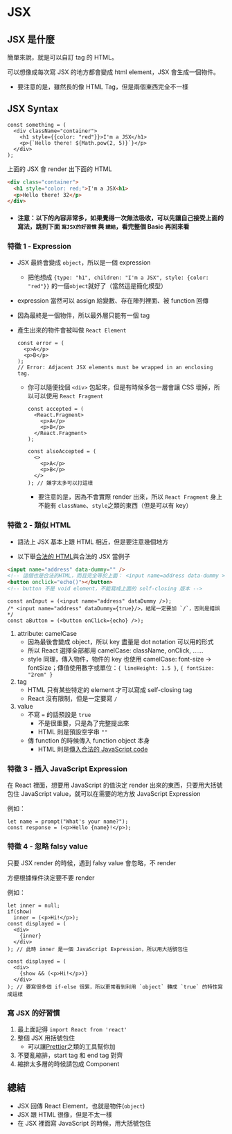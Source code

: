 # JSX

## JSX 是什麼

簡單來說，就是可以自訂 tag 的 HTML。

可以想像成每次寫 JSX 的地方都會變成 html element，JSX 會生成一個物件。

- 要注意的是，雖然長的像 HTML Tag，但是兩個東西完全不一樣

## JSX Syntax

```JSX
const something = (
  <div className="container">
    <h1 style={{color: "red"}}>I'm a JSX</h1>
    <p>{`Hello there! ${Math.pow(2, 5)}`}</p>
  </div>
);
```

上面的 JSX 會 render 出下面的 HTML

```html
<div class="container">
  <h1 style="color: red;">I'm a JSX<h1>
  <p>Hello there! 32</p>
</div>
```

- #### 注意：以下的內容非常多，如果覺得一次無法吸收，可以先讓自己接受上面的寫法，跳到下面 `寫JSX的好習慣` 與 `總結`，看完整個 Basic 再回來看

### 特徵 1 - Expression

- JSX 最終會變成 `object`，所以是一個 expression
  - 把他想成 `{type: "h1", children: "I'm a JSX", style: {color: "red"}}` 的一個`object`就好了（當然這是簡化模型）
- expression 當然可以 assign 給變數、存在陣列裡面、被 function 回傳
- 因為最終是一個物件，所以最外層只能有一個 tag
- 產生出來的物件會被叫做 `React Element`

  ```JSX
  const error = (
    <p>A</p>
    <p>B</p>
  );
  // Error: Adjacent JSX elements must be wrapped in an enclosing tag.
  ```

  - 你可以隨便找個 `<div>` 包起來，但是有時候多包一層會讓 CSS 壞掉，所以可以使用 `React Fragment`

    ```JSX
    const accepted = (
      <React.Fragment>
        <p>A</p>
        <p>B</p>
      </React.Fragment>
    );

    const alsoAccepted = (
      <>
        <p>A</p>
        <p>B</p>
      </>
    ); // 嫌字太多可以打這樣
    ```

    - 要注意的是，因為不會實際 render 出來，所以 `React Fragment` 身上不能有 `className`、`style`之類的東西（但是可以有 key）

### 特徵 2 - 類似 HTML

- 語法上 JSX 基本上跟 HTML 相近，但是要注意幾個地方

- 以下舉[合法的 HTML](https://html.spec.whatwg.org/#a-quick-introduction-to-html)與合法的 JSX 當例子

```html
<input name="address" data-dummy="" />
<!-- 這個也是合法的HTML，而且完全等於上面： <input name=address data-dummy > -->
<button onclick="echo()"></button>
<!-- button 不是 void element，不能寫成上面的 self-closing 版本 -->
```

```JSX
const anInput = (<input name="address" dataDummy />);
/* <input name="address" dataDummy={true}/>，結尾一定要加 `/`，否則是錯誤 */
const aButton = (<button onClick={echo} />);
```

1. attribute: camelCase
   - 因為最後會變成 object，所以 key 盡量是 dot notation 可以用的形式
   - 所以 React 選擇全部都用 camelCase: className, onClick, ......
   - style 同理，傳入物件，物件的 key 也使用 camelCase: font-size -> fontSize；傳值使用數字或單位：`{ lineHeight: 1.5 }`, `{ fontSize: "2rem" }`
2. tag
   - HTML 只有某些特定的 element 才可以寫成 self-closing tag
   - React 沒有限制，但是一定要寫 `/`
3. value
   - 不寫 `=` 的話預設是 `true`
     - 不是很重要，只是為了完整提出來
     - HTML 則是預設空字串 `""`
   - 傳 function 的時候傳入 function object 本身
     - HTML 則是[傳入合法的 JavaScript code](https://html.spec.whatwg.org/#event-handler-content-attributes)

### 特徵 3 - 插入 JavaScript Expression

在 React 裡面，想要用 JavaScript 的值決定 render 出來的東西，只要用大括號包住 JavaScript value，就可以在需要的地方放 JavaScript Expression

例如：

```JSX
let name = prompt("What's your name?");
const response = (<p>Hello {name}!</p>);
```

### 特徵 4 - 忽略 falsy value

只要 JSX render 的時候，遇到 falsy value 會忽略，不 render

方便根據條件決定要不要 render

例如：

```JSX
let inner = null;
if(show)
  inner = (<p>Hi!</p>);
const displayed = (
  <div>
    {inner}
  </div>
); // 此時 inner 是一個 JavaScript Expression，所以用大括號包住
```

```JSX
const displayed = (
  <div>
    {show && (<p>Hi!</p>)}
  </div>
); // 要寫很多個 if-else 很累，所以更常看到利用 `object` 轉成 `true` 的特性寫成這樣
```

### 寫 JSX 的好習慣

1. 最上面記得 `import React from 'react'`
2. 整個 JSX 用括號包住
   - 可以讓[Prettier](https://marketplace.visualstudio.com/items?itemName=esbenp.prettier-vscode)之類的工具幫你加
3. 不要亂縮排，start tag 和 end tag 對齊
4. 縮排太多層的時候請包成 Component

## 總結

- JSX 回傳 React Element，也就是物件(`object`)
- JSX 跟 HTML 很像，但是不太一樣
- 在 JSX 裡面寫 JavaScript 的時候，用大括號包住
